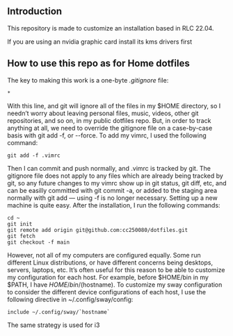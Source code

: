 ## Introduction

This repository is made to customize an installation based in RLC 22.04.

If you are using an nvidia graphic card install its kms drivers first


## How to use this repo as for Home dotfiles

The key to making this work is a one-byte *.gitignore* file:

```
*
```

With this line, and git will ignore all of the files in my $HOME directory, so I needn’t worry about leaving personal files, music, videos, other git repositories, and so on, in my public dotfiles repo. But, in order to track anything at all, we need to override the gitignore file on a case-by-case basis with git add -f, or --force. To add my vimrc, I used the following command:

```
git add -f .vimrc
```

Then I can commit and push normally, and .vimrc is tracked by git. The gitignore file does not apply to any files which are already being tracked by git, so any future changes to my vimrc show up in git status, git diff, etc, and can be easilly committed with git commit -a, or added to the staging area normally with git add — using -f is no longer necessary. Setting up a new machine is quite easy. After the installation, I run the following commands:

```
cd ~
git init
git remote add origin git@github.com:cc250080/dotfiles.git
git fetch
git checkout -f main
```

However, not all of my computers are configured equally. Some run different Linux distributions, or have different concerns being desktops, servers, laptops, etc. It’s often useful for this reason to be able to customize my configuration for each host. For example, before $HOME/bin in my $PATH, I have $HOME/bin/$(hostname). To customize my sway configuration to consider the different device configurations of each host, I use the following directive in ~/.config/sway/config:

```
include ~/.config/sway/`hostname`
```
The same strategy is used for i3

